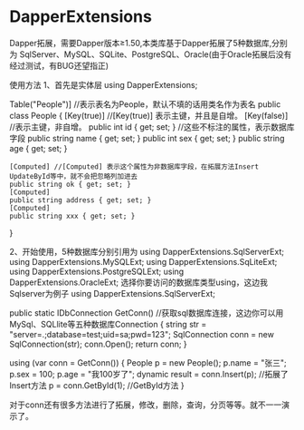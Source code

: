 # DapperExtensions
Dapper拓展，需要Dapper版本≥1.50,本类库基于Dapper拓展了5种数据库,分别为
SqlServer、MySQL、SQLite、PostgreSQL、Oracle(由于Oracle拓展后没有经过测试，有BUG还望指正)

使用方法
1、首先是实体层
using DapperExtensions;

Table("People")]  //表示表名为People，默认不填的话用类名作为表名
public class People
{
    [Key(true)]  //[Key(true)] 表示主键，并且是自增。 [Key(false)] //表示主键，非自增。
    public int id { get; set; } //这些不标注的属性，表示数据库字段
    public string name { get; set; }
    public int sex { get; set; }
    public string age { get; set; }

    [Computed] //[Computed] 表示这个属性为非数据库字段，在拓展方法Insert UpdateById等中，就不会把忽略列加进去
    public string ok { get; set; }
    [Computed]
    public string address { get; set; }
    [Computed]
    public string xxx { get; set; }
}

2、开始使用，5种数据库分别引用为
using DapperExtensions.SqlServerExt;
using DapperExtensions.MySQLExt;
using DapperExtensions.SqLiteExt;
using DapperExtensions.PostgreSQLExt;
using DapperExtensions.OracleExt;
选择你要访问的数据库类型using，这边我Sqlserver为例子
using DapperExtensions.SqlServerExt;

public static IDbConnection GetConn() //获取sql数据库连接，这边你可以用MySql、SQLlite等五种数据库Connection
{
    string str = "server=.;database=test;uid=sa;pwd=123";
    SqlConnection conn = new SqlConnection(str);
    conn.Open();
    return conn;
}

using (var conn = GetConn()) 
{
    People p = new People();
    p.name = "张三";
    p.sex = 100;
    p.age = "我100岁了";
    dynamic result = conn.Insert(p); //拓展了Insert方法
    p = conn.GetById<People>(1);  //GetById方法
}

对于conn还有很多方法进行了拓展，修改，删除，查询，分页等等。就不一一演示了。
